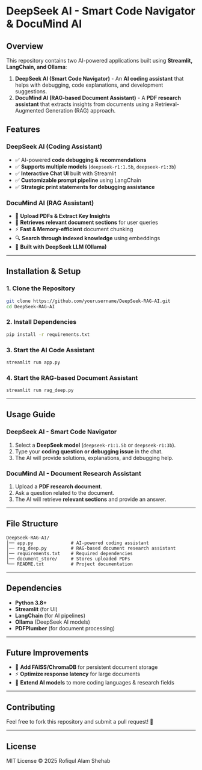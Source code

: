 # DeepSeek AI - Smart Code Navigator & DocuMind AI

## Overview
This repository contains two AI-powered applications built using **Streamlit, LangChain, and Ollama**:

1. **DeepSeek AI (Smart Code Navigator)** - An **AI coding assistant** that helps with debugging, code explanations, and development suggestions.
2. **DocuMind AI (RAG-based Document Assistant)** - A **PDF research assistant** that extracts insights from documents using a Retrieval-Augmented Generation (RAG) approach.

## Features
### **DeepSeek AI (Coding Assistant)**
- ✅ AI-powered **code debugging & recommendations**
- ✅ **Supports multiple models** (`deepseek-r1:1.5b`, `deepseek-r1:3b`)
- ✅ **Interactive Chat UI** built with Streamlit
- ✅ **Customizable prompt pipeline** using LangChain
- ✅ **Strategic print statements for debugging assistance**

### **DocuMind AI (RAG Assistant)**
- 📄 **Upload PDFs & Extract Key Insights**
- 🧠 **Retrieves relevant document sections** for user queries
- ⚡ **Fast & Memory-efficient** document chunking
- 🔍 **Search through indexed knowledge** using embeddings
- 🤖 **Built with DeepSeek LLM (Ollama)**

---

## Installation & Setup

### **1. Clone the Repository**
```sh
git clone https://github.com/yourusername/DeepSeek-RAG-AI.git
cd DeepSeek-RAG-AI
```

### **2. Install Dependencies**
```sh
pip install -r requirements.txt
```

### **3. Start the AI Code Assistant**
```sh
streamlit run app.py
```

### **4. Start the RAG-based Document Assistant**
```sh
streamlit run rag_deep.py
```

---

## Usage Guide

### **DeepSeek AI - Smart Code Navigator**
1. Select a **DeepSeek model** (`deepseek-r1:1.5b` or `deepseek-r1:3b`).
2. Type your **coding question or debugging issue** in the chat.
3. The AI will provide solutions, explanations, and debugging help.

### **DocuMind AI - Document Research Assistant**
1. Upload a **PDF research document**.
2. Ask a question related to the document.
3. The AI will retrieve **relevant sections** and provide an answer.

---

## File Structure
```
DeepSeek-RAG-AI/
│── app.py              # AI-powered coding assistant
│── rag_deep.py         # RAG-based document research assistant
│── requirements.txt    # Required dependencies
│── document_store/     # Stores uploaded PDFs
└── README.txt          # Project documentation
```

---

## Dependencies
- **Python 3.8+**
- **Streamlit** (for UI)
- **LangChain** (for AI pipelines)
- **Ollama** (DeepSeek AI models)
- **PDFPlumber** (for document processing)

---

## Future Improvements
- 🔄 **Add FAISS/ChromaDB** for persistent document storage
- ⚡ **Optimize response latency** for large documents
- 📡 **Extend AI models** to more coding languages & research fields

---

## Contributing
Feel free to fork this repository and submit a pull request! 🚀

---

## License
MIT License © 2025 Rofiqul Alam Shehab

